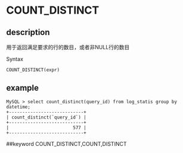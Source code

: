 # COUNT_DISTINCT
## description

用于返回满足要求的行的数目，或者非NULL行的数目

 Syntax

`COUNT_DISTINCT(expr)`

## example

```
MySQL > select count_distinct(query_id) from log_statis group by datetime;
+----------------------------+
| count_distinct(`query_id`) |
+----------------------------+
|                        577 |
+----------------------------+
```
##keyword
COUNT_DISTINCT,COUNT,DISTINCT

